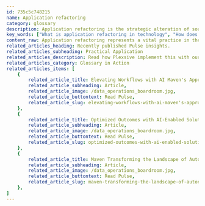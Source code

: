 ```yaml
---
id: 735c5c748215
name: Application refactoring
category: glossary
description: Application refactoring is the strategic alteration of source code to enhance readability, maintainability, and extensibility without changing the app's external behavior, optimizing market readiness, reducing maintenance time and costs, and easing the integration of new features.
key_words: ["What is application refactoring in technology", "How does application refactoring improve code maintainability", "Why is application refactoring important for modern businesses", "What are the business benefits of application refactoring", "How does application refactoring reduce time to market", "What role does application refactoring play in adding new functionality", "How can application refactoring lower the cost of application maintenance", "How does Maven Technologies approach application refactoring", "What are the advantages of application refactoring for scalability", "How does application refactoring aid in meeting digital demands"]
content_raw: Application refactoring represents a vital practice in the technology industry and refers to the fine-tuning and modification of an application's source code without altering its exterior functionality. This significant and specialised process aims to heighten various nonfunctional attributes of the application's code such as readability, complexity, maintainability, and extensibility. When implemented by adept professionals, application refactoring grants businesses a competitive edge and offers a multitude of tangible, business-related advantages. Primary among these are the marked reduction in code complexity, which directly results in an expedited path to market. Through the systematic simplification of the code, application refactoring significantly lessens the inherent obstacles in launching a product or solution, thereby ensuring unparalleled swiftness and efficiency in getting to market. Moreover, application refactoring decisively diminishes the cost and time associated with maintaining the application. By streamlining the source code, the process reduces the amount of time technicians have to allot to ongoing maintenance, and likewise, it lowers the expenses tied to these routine tasks. Essentially, the resources saved due to enhanced maintainability can then be strategically allocated to other critical areas. Lastly, application refactoring also facilitates the addition of new functionality with ease. The refactoring process can help businesses keep pace with the evolving demands of the digital landscape by allowing them to seamlessly introduce and integrate innovative functionality into their existing applications. At Maven Technologies, application refactoring forms a vital part of our tech solution arsenal. Our experienced professionals are adept at harnessing this technology to unlock productivity and create solutions that are truly in tune with the modern world, thereby enabling customers to reap the business benefits of elite technologies.
related_articles_heading: Recently published Pulse insights.
related_articles_subheading: Practical Application
related_articles_description: Read how Plexsive implement this with our clients.
related_articles_category: Glossary in Action
related_articles_items: [
	{
		related_article_title: Elevating Workflows with AI Maven's Approach,
		related_article_subheading: Article,
		related_article_image: /data_operations_boardroom.jpg,
		related_article_buttontext: Read Pulse,
		related_article_slug: elevating-workflows-with-ai-maven's-approach
	},
	{
		related_article_title: Optimized Outcomes with AI-Enabled Solutions,
		related_article_subheading: Article,
		related_article_image: /data_operations_boardroom.jpg,
		related_article_buttontext: Read Pulse,
		related_article_slug: optimized-outcomes-with-ai-enabled-solutions
	},
	{
		related_article_title: Maven Transforming the Landscape of Autonomous Vehicles,
		related_article_subheading: Article,
		related_article_image: /data_operations_boardroom.jpg,
		related_article_buttontext: Read Pulse,
		related_article_slug: maven-transforming-the-landscape-of-autonomous-vehicles
	},
]
---
```

